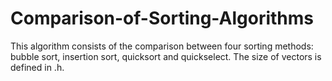 # Comparison-of-Sorting-Algorithms
This algorithm consists of the comparison between four sorting methods: bubble sort, insertion sort, quicksort and quickselect. The size of vectors is defined in .h.
